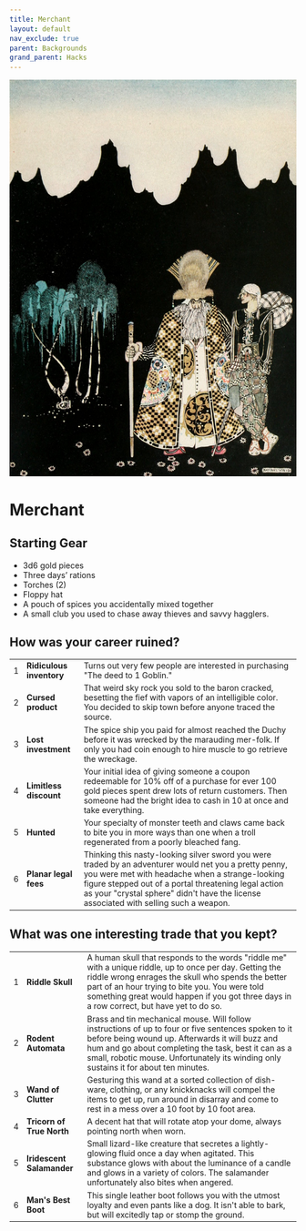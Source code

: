 ```yaml
---
title: Merchant
layout: default
nav_exclude: true
parent: Backgrounds
grand_parent: Hacks
---
```


![![Alt text](/img/backgrounds/merchant.jpg "East of the Sun and West of the Moon, illustrated by Kay Nielsen"){:height="60%" width="60%"}](/img/backgrounds/merchant.jpg)

# Merchant

## Starting Gear

- 3d6 gold pieces
- Three days’ rations
- Torches (2)
- Floppy hat
- A pouch of spices you accidentally mixed together
- A small club you used to chase away thieves and savvy hagglers.

## How was your career ruined?

|      |      |      |
| ---- | ---- | ---- |
| 1    |**Ridiculous inventory** | Turns out very few people are interested in purchasing "The deed to 1 Goblin." |
| 2    |**Cursed product** | That weird sky rock you sold to the baron cracked, besetting the fief with vapors of an intelligible color. You decided to skip town before anyone traced the source. |
| 3    |**Lost investment** | The spice ship you paid for almost reached the Duchy before it was wrecked by the marauding mer-folk. If only you had coin enough to hire muscle to go retrieve the wreckage. |
| 4    |**Limitless discount** | Your initial idea of giving someone a coupon redeemable for 10% off of a purchase for ever 100 gold pieces spent drew lots of return customers. Then someone had the bright idea to cash in 10 at once and take everything. |
| 5    |**Hunted** | Your specialty of monster teeth and claws came back to bite you in more ways than one when a troll regenerated from a poorly bleached fang. |
| 6    |**Planar legal fees** | Thinking this nasty-looking silver sword you were traded by an adventurer would net you a pretty penny, you were met with headache when a strange-looking figure stepped out of a portal threatening legal action as your "crystal sphere" didn't have the license associated with selling such a weapon. |

## What was one interesting trade that you kept?

|      |      |      |
| ---- | ---- | ---- |
| 1    |**Riddle Skull** | A human skull that responds to the words "riddle me" with a unique riddle, up to once per day. Getting the riddle wrong enrages the skull who spends the better part of an hour trying to bite you. You were told something great would happen if you got three days in a row correct, but have yet to do so. |
| 2    |**Rodent Automata** | Brass and tin mechanical mouse. Will follow instructions of up to four or five sentences spoken to it before being wound up. Afterwards it will buzz and hum and go about completing the task, best it can as a small, robotic mouse. Unfortunately its winding only sustains it for about ten minutes. |
| 3    |**Wand of Clutter** | Gesturing this wand at a sorted collection of dish-ware, clothing, or any knickknacks will compel the items to get up, run around in disarray and come to rest in a mess over a 10 foot by 10 foot area. |
| 4    |**Tricorn of True North** | A decent hat that will rotate atop your dome, always pointing north when worn. |
| 5    |**Iridescent Salamander** | Small lizard-like creature that secretes a lightly-glowing fluid once a day when agitated. This substance glows with about the luminance of a candle and glows in a variety of colors. The salamander unfortunately also bites when angered. |
| 6    |**Man's Best Boot** | This single leather boot follows you with the utmost loyalty and even pants like a dog. It isn't able to bark, but will excitedly tap or stomp the ground. |
